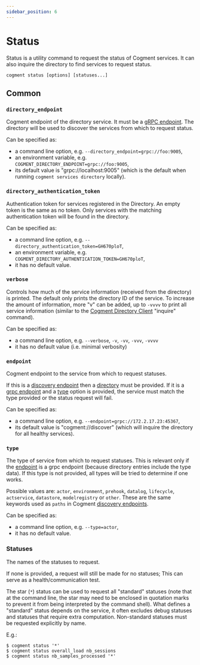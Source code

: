 ```yaml
---
sidebar_position: 6
---
```


# Status

Status is a utility command to request the status of Cogment services. It can also inquire the directory to find services to request status.

`cogment status [options] [statuses...]`

## Common

### `directory_endpoint`

Cogment endpoint of the directory service. It must be a [gRPC endpoint](../parameters.md#grpc-scheme). The directory will be used to discover the services from which to request status.

Can be specified as:

-   a command line option, e.g. `--directory_endpoint=grpc://foo:9005`,
-   an environment variable, e.g. `COGMENT_DIRECTORY_ENDPOINT=grpc://foo:9005`,
-   its default value is "grpc://localhost:9005" (which is the default when running `cogment services directory` locally).

### `directory_authentication_token`

Authentication token for services registered in the Directory. An empty token is the same as no token. Only services with the matching authentication token will be found in the directory.

Can be specified as:

-   a command line option, e.g. `--directory_authentication_token=GH670ploT`,
-   an environment variable, e.g. `COGMENT_DIRECTORY_AUTHENTICATION_TOKEN=GH670ploT`,
-   it has no default value.

### `verbose`

Controls how much of the service information (received from the directory) is printed. The default only prints the directory ID of the service. To increase the amount of information, more "v" can be added, up to `-vvvv` to print all service information (similar to the [Cogment Directory Client](./directory/directory-client.md) "inquire" command).

Can be specified as:

-   a command line option, e.g. `--verbose`, `-v`, `-vv`, `-vvv`, `-vvvv`
-   it has no default value (i.e. minimal verbosity)

### `endpoint`

Cogment endpoint to the service from which to request statuses.

If this is a [discovery endpoint](../parameters.md#discover-host) then a [directory](#directory_endpoint) must be provided.
If it is a [grpc endpoint](../parameters.md#grpc-scheme) and a [type](#type) option is provided, the service must match the type provided or the status request will fail.

Can be specified as:

-   a command line option, e.g. `--endpoint=grpc://172.2.17.23:45367`,
-   its default value is "cogment://discover" (which will inquire the directory for all healthy services).

### `type`

The type of service from which to request statuses. This is relevant only if the [endpoint](#endpoint) is a grpc endpoint (because directory entries include the type data). If this type is not provided, all types will be tried to determine if one works.

Possible values are: `actor`, `environment`, `prehook`, `datalog`, `lifecycle`, `actservice`, `datastore`, `modelregistry` or `other`.
These are the same keywords used as `paths` in Cogment [discovery endpoints](../parameters.md#discovery-path).

Can be specified as:

-   a command line option, e.g. `--type=actor`,
-   it has no default value.

### Statuses

The names of the statuses to request.

If none is provided, a request will still be made for no statuses; This can serve as a health/communication test.

The star (`*`) status can be used to request all "standard" statuses (note that at the command line, the star may need to be enclosed in quotation marks to prevent it from being interpreted by the command shell).
What defines a "standard" status depends on the service, it often excludes debug statuses and statuses that require extra computation.
Non-standard statuses must be requested explicitly by name.

E.g.:

```console
$ cogment status '*'
$ cogment status overall_load nb_sessions
$ cogment status nb_samples_processed '*'
```
